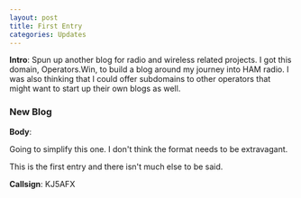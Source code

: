 ```yaml
---
layout: post
title: First Entry
categories: Updates
---
```


__Intro__: Spun up another blog for radio and wireless related projects. I got this domain, Operators.Win, to build a blog around my journey into HAM radio. I was also thinking that I could offer subdomains to other operators that might want to start up their own blogs as well.

### New Blog

__Body__:

Going to simplify this one. I don't think the format needs to be extravagant.

This is the first entry and there isn't much else to be said.

__Callsign__: KJ5AFX